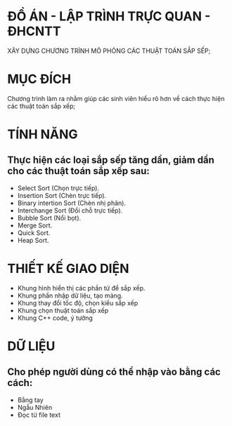 # ĐỒ ÁN - LẬP TRÌNH TRỰC QUAN - ĐHCNTT
XÂY DỰNG CHƯƠNG TRÌNH MÔ PHỎNG CÁC THUẬT TOÁN SẮP SẾP;

# MỤC ĐÍCH
Chương trình làm ra nhằm giúp các sinh viên hiểu rõ hơn về cách thực hiện các thuật toán sắp xếp;

# TÍNH NĂNG
## Thực hiện các loại sắp sếp tăng dần, giảm dần cho các thuật toán sắp xếp sau:
* Select Sort (Chọn trực tiếp).
* Insertion Sort (Chèn trực tiếp).
* Binary intertion Sort (Chèn nhị phân).
* Interchange Sort (Đổi chỗ trực tiếp).
* Bubble Sort (Nổi bọt).
* Merge Sort.
* Quick Sort.
* Heap Sort.

# THIẾT KẾ GIAO DIỆN
* Khung hình hiển thị các phần tử để sắp xếp.
* Khung phần nhập dữ liệu, tạo mảng.
* Khung thay đổi tốc độ, chọn kiểu sắp xếp
* Khung chọn thuật toán sắp xếp
* Khung C++ code, ý tưởng

# DỮ LIỆU
## Cho phép người dùng có thể nhập vào bằng các cách:
* Bằng tay
* Ngẫu Nhiên
* Đọc từ file text
